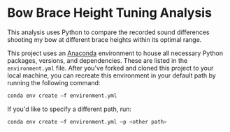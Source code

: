 # Bow Brace Height Tuning Analysis

This analysis uses Python to compare the recorded sound differences shooting my bow at different brace heights within its optimal range.


This project uses an [Anaconda](www.anaconda.com) environment to house all necessary Python packages, versions, and dependencies. These are listed in the `environment.yml` file. After you've forked and cloned this project to your local machine, you can recreate this environment in your default path by running the following command:

```bash
conda env create –f environment.yml
```

If you'd like to specify a different path, run:

```bash
conda env create –f environment.yml –p <other path>
```